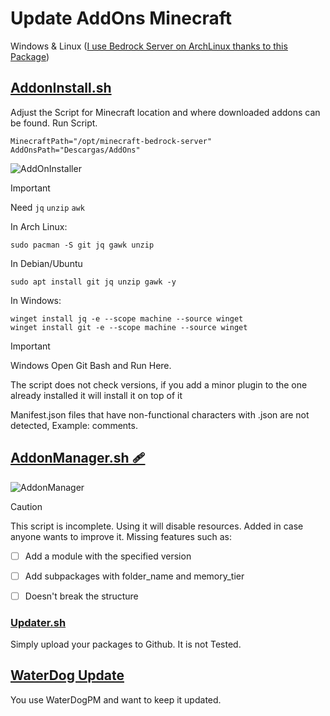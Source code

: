 # Update AddOns Minecraft
Windows & Linux ([I use Bedrock Server on ArchLinux thanks to this Package](https://aur.archlinux.org/packages/minecraft-bedrock-server))


## [AddonInstall.sh](https://github.com/weskerty/BedrockAddonInstaller/blob/master/BedrockAddonInstall.sh)
Adjust the Script for Minecraft location and where downloaded addons can be found. Run Script.

```
MinecraftPath="/opt/minecraft-bedrock-server" 
AddOnsPath="Descargas/AddOns"
```

![AddOnInstaller](https://github.com/user-attachments/assets/b48eb104-8e16-43f8-8fa4-1285d37dc2cf)

> [!IMPORTANT]
> Need `jq` `unzip` `awk`

In Arch Linux:
```
sudo pacman -S git jq gawk unzip

```
In Debian/Ubuntu 
```
sudo apt install git jq unzip gawk -y

```
In Windows: 
```
winget install jq -e --scope machine --source winget
winget install git -e --scope machine --source winget

```
> [!IMPORTANT]
> Windows Open Git Bash and Run Here.
> 
> The script does not check versions, if you add a minor plugin to the one already installed it will install it on top of it
> 
> Manifest.json files that have non-functional characters with .json are not detected, Example: comments.


## [AddonManager.sh 🩹 ](https://github.com/weskerty/BedrockAddonInstaller/blob/master/BedrockAddonManager.sh) 
![AddonManager](https://github.com/user-attachments/assets/c15e2d55-278b-4e5d-b70c-026fa331b33b)

> [!CAUTION]
> This script is incomplete. Using it will disable resources. Added in case anyone wants to improve it.
Missing features such as:
- [ ] Add a module with the specified version
- [ ] Add subpackages with folder_name and memory_tier
- [ ] Doesn't break the structure


### [Updater.sh](https://github.com/weskerty/BedrockAddonInstaller/blob/master/Updater.sh)
  Simply upload your packages to Github. It is not Tested.
  

## [WaterDog Update](https://github.com/weskerty/WaterdogPEUpdater)
  You use WaterDogPM and want to keep it updated.



